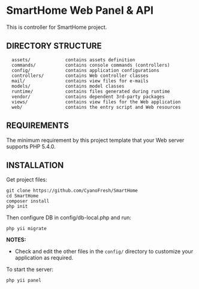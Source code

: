 SmartHome Web Panel & API
============================

This is controller for SmartHome project.


DIRECTORY STRUCTURE
-------------------

      assets/             contains assets definition
      commands/           contains console commands (controllers)
      config/             contains application configurations
      controllers/        contains Web controller classes
      mail/               contains view files for e-mails
      models/             contains model classes
      runtime/            contains files generated during runtime
      vendor/             contains dependent 3rd-party packages
      views/              contains view files for the Web application
      web/                contains the entry script and Web resources



REQUIREMENTS
------------

The minimum requirement by this project template that your Web server supports PHP 5.4.0.


INSTALLATION
------------

Get project files:

~~~
git clone https://github.com/CyanoFresh/SmartHome
cd SmartHome
composer install
php init
~~~

Then configure DB in config/db-local.php and run:

~~~
php yii migrate
~~~

**NOTES:**
- Check and edit the other files in the `config/` directory to customize your application as required.


To start the server:

~~~
php yii panel
~~~
